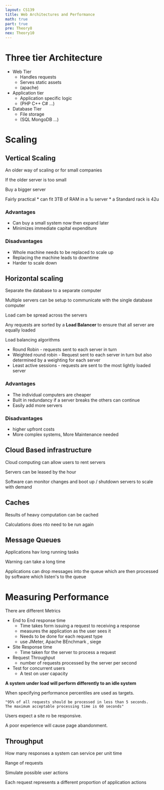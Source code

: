 ```yaml
---
layout: CS139
title: Web Architectures and Performance
math: true
part: true
pre: Theory8
nex: Theory10
---
```

# Three tier Architecture
* Web Tier
    * Handles requests 
    * Serves static assets
    * (apache)
* Application tier
    * Application specific logic
    * (PHP C++ C# ...)
* Database Tier
    * File storage
    * (SQL MongoDB ...)


# Scaling
## Vertical Scaling
An older way of scaling or for small companies

If the older server is too small

Buy a bigger server

Fairly practical 
    * can fit 3TB of RAM in a 1u server
    * a Standard rack is 42u

### Advantages
* Can buy a small system now then expand later
* Minimizes immediate capital expenditure

### Disadvantages
* Whole machine needs to be replaced to scale up
* Replacing the machine leads to downtime
* Harder to scale down

## Horizontal scaling
Separate the database to a separate computer

Multiple servers can be setup to communicate with the single database computer

Load cam be spread across the servers

Any requests are sorted by a __Load Balancer__ to ensure that all server are equally loaded

Load balancing algorithms 
* Round Robin - requests sent to each server in turn
* Weighted round robin - Request sent to each server in turn but also determined by a weighting for each server
* Least active sessions - requests are sent to the most lightly loaded server
### Advantages
* The individual computers are cheaper
* Built in redundancy if a server breaks the others can continue
*  Easily add more servers

### Disadvantages
* higher upfront costs
* More complex systems, More Maintenance needed

## Cloud Based infrastructure
Cloud computing can allow users to rent servers

Servers can be leased by the hour

Software can monitor changes and boot up / shutdown servers to scale with demand

## Caches
Results of heavy computation can be cached

Calculations does nto need to be run again

## Message Queues
Applications hav long running tasks

Warning can take a long time

Applications can drop messages into the queue which are then processed by software which listen's to the queue


# Measuring Performance
There are different Metrics

* End to End response time
    * Time takes form issuing a request to receiving a response
    * measures the application as the user sees it
    * Needs to be done for each request type
    * use JMeter, Apache BEnchmark , siege
* Site Response time
    * Time taken for the server to process a request
* Request Throughput
    * number of requests processed by the server per second
* Test for concurrent users
    * A test on user capacity

__A system under load will perform differently to an idle system__

When specifying performance percentiles are used as targets.

    "95% of all requests should be processed in less than 5 seconds.
    The maximum acceptable processing time is 60 seconds"

Users expect a site ro be responsive.

A poor experience will cause page abandonment. 

## Throughput
How many responses a system can service per unit time

Range of requests

Simulate possible user actions

Each request represents a different proportion of application actions